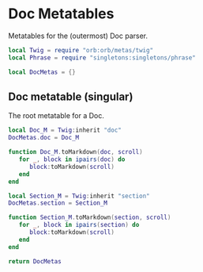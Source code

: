 # Doc Metatables


Metatables for the \(outermost\) Doc parser\.

```lua
local Twig = require "orb:orb/metas/twig"
local Phrase = require "singletons:singletons/phrase"
```

```lua
local DocMetas = {}
```

## Doc metatable \(singular\)

The root metatable for a Doc\.

```lua
local Doc_M = Twig:inherit "doc"
DocMetas.doc = Doc_M
```

```lua
function Doc_M.toMarkdown(doc, scroll)
   for _, block in ipairs(doc) do
      block:toMarkdown(scroll)
   end
end
```

```lua
local Section_M = Twig:inherit "section"
DocMetas.section = Section_M
```

```lua
function Section_M.toMarkdown(section, scroll)
   for _, block in ipairs(section) do
      block:toMarkdown(scroll)
   end
end
```

```lua
return DocMetas
```

